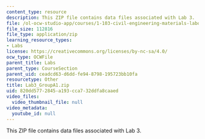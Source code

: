 ```yaml
---
content_type: resource
description: This ZIP file contains data files associated with Lab 3.
file: /ol-ocw-studio-app/courses/1-103-civil-engineering-materials-laboratory-spring-2004/820dd5772845a193cca732ddfa8caaed_Lab3_GroupA1.zip
file_size: 112816
file_type: application/zip
learning_resource_types:
- Labs
license: https://creativecommons.org/licenses/by-nc-sa/4.0/
ocw_type: OCWFile
parent_title: Labs
parent_type: CourseSection
parent_uid: ceadcd63-d6dd-fe94-8798-195723bb10fa
resourcetype: Other
title: Lab3_GroupA1.zip
uid: 820dd577-2845-a193-cca7-32ddfa8caaed
video_files:
  video_thumbnail_file: null
video_metadata:
  youtube_id: null
---
```

This ZIP file contains data files associated with Lab 3.